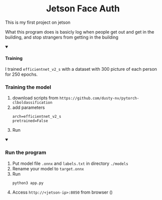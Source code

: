 <div align="center">

# Jetson Face Auth

</div>

This is my first project on jetson

What this program does is basicly log when people get out and get in the building, and stop strangers from getting in the building

<details open>
<summary>

#### Training

</summary>

I trained `efficientnet_v2_s` with a dataset with 300 picture of each person for 250 epochs.

### Training the model
1. download scripts from `https://github.com/dusty-nv/pytorch-clboldassification`
2. add parameters
    ```
    arch=efficientnet_v2_s
    pretrained=False
    ```
3. Run
</details>

<details open>
<summary>

### Run the program
</summary>

1. Put model file `.onnx` and `labels.txt` in directory `./models`
2. Rename your model to `target.onnx`
3. Run 
    ```shell
    python3 app.py
    ```
4. Access `http://<jetson-ip>:8050` from browser ()

</details>